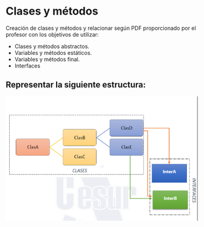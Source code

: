 # Clases y métodos

Creación de clases y métodos y relacionar según PDF proporcionado por el profesor con los objetivos de utilizar:

* Clases y métodos abstractos.
* Variables y métodos estáticos.
* Variables y métodos final.
* Interfaces

## Representar la siguiente estructura: 
![Structure](/tareaMayo/structure.PNG)
